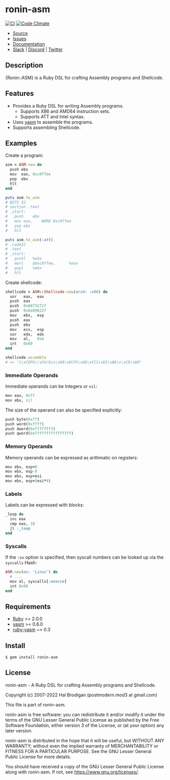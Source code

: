 # ronin-asm

[![CI](https://github.com/ronin-rb/ronin-asm/actions/workflows/ruby.yml/badge.svg)](https://github.com/ronin-rb/ronin-asm/actions/workflows/ruby.yml)
[![Code Climate](https://codeclimate.com/github/ronin-rb/ronin-asm.svg)](https://codeclimate.com/github/ronin-rb/ronin-asm)

* [Source](https://github.com/ronin-rb/ronin-asm)
* [Issues](https://github.com/ronin-rb/ronin-asm/issues)
* [Documentation](https://ronin-rb.dev/docs/ronin-asm/frames)
* [Slack](https://ronin-rb.slack.com) |
  [Discord](https://discord.gg/6WAb3PsVX9) |
  [Twitter](https://twitter.com/ronin_rb)

## Description

{Ronin::ASM} is a Ruby DSL for crafting Assembly programs and Shellcode.

## Features

* Provides a Ruby DSL for writing Assembly programs.
  * Supports X86 and AMD64 instruction sets.
  * Supports ATT and Intel syntax.
* Uses [yasm] to assemble the programs.
* Supports assembling Shellcode.

## Examples

Create a program:

```ruby
asm = ASM.new do
  push ebx
  mov  eax, 0xc0ffee
  pop  ebx
  hlt
end

puts asm.to_asm
# BITS 32
# section .text
# _start:
#	push	ebx
#	mov	eax,	WORD 0xc0ffee
#	pop	ebx
#	hlt

puts asm.to_asm(:att)
# .code32
# .text
# _start:
#	pushl	%ebx
#	movl	$0xc0ffee,      %eax
#	popl	%ebx
#	hlt
```

Create shellcode:

```ruby
shellcode = ASM::Shellcode.new(arch: :x86) do
  xor   eax,  eax
  push  eax
  push  0x68732f2f
  push  0x6e69622f
  mov   ebx,  esp
  push  eax
  push  ebx
  mov   ecx,  esp
  xor   edx,  edx
  mov   al,   0xb
  int   0x80
end

shellcode.assemble
# => "1\xC0Ph//shh/bin\x89\xDCPS\x89\xCC1\xD2\xB0\v\xCD\x80"
```

### Immediate Operands

Immediate operands can be Integers or `nil`:

```ruby
mov eax, 0xff
mov ebx, nil
```

The size of the operand can also be specified explicitly:

```ruby
push byte(0xff)
push word(0xffff)
push dword(0xffffffff)
push qword(0xffffffffffffffff)
```

### Memory Operands

Memory operands can be expressed as arithmatic on registers:

```ruby
mov ebx, esp+8
mov ebx, esp-8
mov ebx, esp+esi
mov ebx, esp+(esi*4)
```

### Labels

Labels can be expressed with blocks:

```ruby
_loop do
  inc eax
  cmp eax, 10
  jl :_loop
end
```

### Syscalls

If the `:os` option is specified, then syscall numbers can be looked up via the 
`syscalls` Hash:

```ruby
ASM.new(os: 'Linux') do
  # ...
  mov al, syscalls[:execve]
  int 0x80
end
```

## Requirements

* [Ruby] >= 2.0.0
* [yasm] >= 0.6.0
* [ruby-yasm] ~> 0.3

## Install

```shell
$ gem install ronin-asm
```

## License

ronin-asm - A Ruby DSL for crafting Assembly programs and Shellcode.

Copyright (c) 2007-2022 Hal Brodigan (postmodern.mod3 at gmail.com)

This file is part of ronin-asm.

ronin-asm is free software: you can redistribute it and/or modify
it under the terms of the GNU Lesser General Public License as published
by the Free Software Foundation, either version 3 of the License, or
(at your option) any later version.

ronin-asm is distributed in the hope that it will be useful,
but WITHOUT ANY WARRANTY; without even the implied warranty of
MERCHANTABILITY or FITNESS FOR A PARTICULAR PURPOSE.  See the
GNU Lesser General Public License for more details.

You should have received a copy of the GNU Lesser General Public License
along with ronin-asm.  If not, see <https://www.gnu.org/licenses/>.

[Ruby]: https://www.ruby-lang.org
[yasm]: https://yasm.tortall.net/
[ruby-yasm]: https://github.com/sophsec/ruby-yasm#readme
